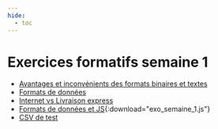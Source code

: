 ```yaml
---
hide:
  - toc
---
```


# Exercices formatifs semaine 1

- [Avantages et inconvénients des formats binaires et textes](binaire_texte.md)
- [Formats de données](format_donnees.md)
- [Internet vs Livraison express](internet_vs_livraison.md)
- [Formats de données et JS](exo_semaine_1.js){:download="exo_semaine_1.js"}
- [CSV de test](pays.csv)

